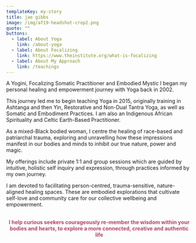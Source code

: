 ```yaml
---
templateKey: my-story
title: jae gibbs
image: /img/af19-headshot-crop2.png
quote: ""
buttons:
  - label: About Yoga
    link: /about-yoga
  - label: About Focalizing
    link: https://www.theinstitute.org/what-is-focalizing
  - label: About My Approach
    link: /teachings
---
```

<p style="text-align: left;">A Yogini, Focalizing Somatic Practitioner and Embodied Mystic I began my personal healing and empowerment journey with Yoga back in 2002.</p>
<p style="text-align: left;">This journey led me to begin teaching Yoga in 2015, originally training in Ashtanga and then Yin, Restorative and Non-Dual Tantra Yoga, as well as Somatic and Embodiment Practices. I am also an Indigenous African Spirituality and Celtic Earth-Based Practitioner.</p>
<p style="text-align: left;">As a mixed-Black bodied woman, I centre the healing of race-based and patriarchal trauma, exploring and unravelling how these impressions manifest in our bodies and minds to inhibit our true nature, power and magic.</p>
<p style="text-align: left;">My offerings include private 1:1 and group sessions which are guided by intuitive, holistic self inquiry and expression, through practices informed by my own journey.</p>
<p style="text-align: left;">I am devoted to facilitating person-centred, trauma-sensitive, nature-aligned healing spaces. These are embodied explorations that cultivate self-love and community care for our collective wellbeing and empowerment.</p>
<p style="text-align: center;"><br><strong><span style="color: rgb(176, 70, 100);">I help curious seekers courageously re-member the wisdom within your bodies and hearts, to explore a more connected, creative and authentic life</span></strong></p>